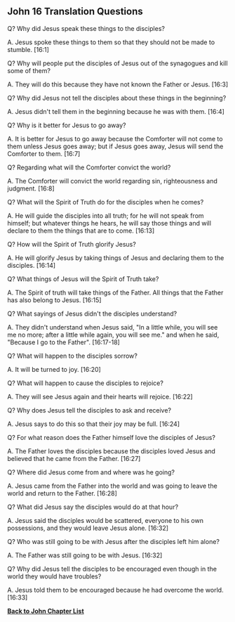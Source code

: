 ## John 16 Translation Questions ##

Q? Why did Jesus speak these things to the disciples?

A. Jesus spoke these things to them so that they should not be made to stumble. [16:1]

Q? Why will people put the disciples of Jesus out of the synagogues and kill some of them?

A. They will do this because they have not known the Father or Jesus. [16:3]

Q? Why did Jesus not tell the disciples about these things in the beginning?

A. Jesus didn't tell them in the beginning because he was with them. [16:4]

Q? Why is it better for Jesus to go away?

A. It is better for Jesus to go away because the Comforter will not come to them unless Jesus goes away; but if Jesus goes away, Jesus will send the Comforter to them. [16:7]

Q? Regarding what will the Comforter convict the world?

A. The Comforter will convict the world regarding sin, righteousness and judgment. [16:8]

Q? What will the Spirit of Truth do for the disciples when he comes?

A. He will guide the disciples into all truth; for he will not speak from himself; but whatever things he hears, he will say those things and will declare to them the things that are to come. [16:13]

Q? How will the Spirit of Truth glorify Jesus?

A. He will glorify Jesus by taking things of Jesus and declaring them to the disciples. [16:14]

Q? What things of Jesus will the Spirit of Truth take?

A. The Spirit of truth will take things of the Father. All things that the Father has also belong to Jesus. [16:15]

Q? What sayings of Jesus didn't the disciples understand?

A. They didn't understand when Jesus said, "In a little while, you will see me no more; after a little while again, you will see me." and when he said, "Because I go to the Father". [16:17-18]

Q? What will happen to the disciples sorrow?

A. It will be turned to joy. [16:20]

Q? What will happen to cause the disciples to rejoice?

A. They will see Jesus again and their hearts will rejoice. [16:22]

Q? Why does Jesus tell the disciples to ask and receive?

A. Jesus says to do this so that their joy may be full. [16:24]

Q? For what reason does the Father himself love the disciples of Jesus?

A. The Father loves the disciples because the disciples loved Jesus and believed that he came from the Father. [16:27]

Q? Where did Jesus come from and where was he going?

A. Jesus came from the Father into the world and was going to leave the world and return to the Father. [16:28]

Q? What did Jesus say the disciples would do at that hour?

A. Jesus said the disciples would be scattered, everyone to his own possessions, and they would leave Jesus alone. [16:32]

Q? Who was still going to be with Jesus after the disciples left him alone?

A. The Father was still going to be with Jesus. [16:32]

Q? Why did Jesus tell the disciples to be encouraged even though in the world they would have troubles?

A. Jesus told them to be encouraged because he had overcome the world. [16:33]

__[Back to John Chapter List](./)__

